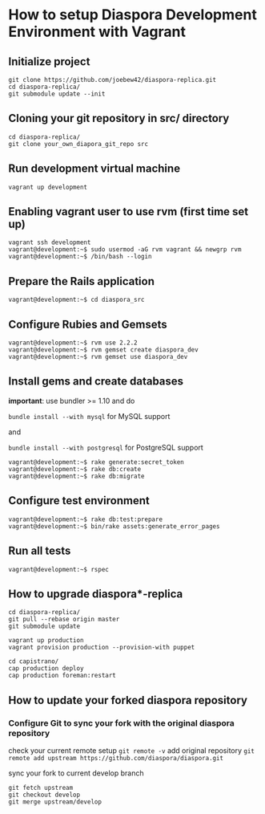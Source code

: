 # How to setup Diaspora Development Environment with Vagrant

## Initialize project
```
git clone https://github.com/joebew42/diaspora-replica.git
cd diaspora-replica/
git submodule update --init
```

## Cloning your git repository in src/ directory
```
cd diaspora-replica/
git clone your_own_diapora_git_repo src
```

## Run development virtual machine
```
vagrant up development
```

## Enabling vagrant user to use rvm (first time set up)
```
vagrant ssh development
vagrant@development:~$ sudo usermod -aG rvm vagrant && newgrp rvm
vagrant@development:~$ /bin/bash --login
```

## Prepare the Rails application

```
vagrant@development:~$ cd diaspora_src
```
## Configure Rubies and Gemsets
```
vagrant@development:~$ rvm use 2.2.2
vagrant@development:~$ rvm gemset create diaspora_dev
vagrant@development:~$ rvm gemset use diaspora_dev
```
## Install gems and create databases

**important**: use bundler >= 1.10 and do

``
bundle install --with mysql
``
for MySQL support

and

 ``
bundle install --with postgresql
 ``
for PostgreSQL support

```
vagrant@development:~$ rake generate:secret_token
vagrant@development:~$ rake db:create
vagrant@development:~$ rake db:migrate
```
## Configure test environment
```
vagrant@development:~$ rake db:test:prepare
vagrant@development:~$ bin/rake assets:generate_error_pages
```

## Run all tests
``
vagrant@development:~$ rspec
``

## How to upgrade diaspora*-replica

```
cd diaspora-replica/
git pull --rebase origin master
git submodule update

vagrant up production
vagrant provision production --provision-with puppet

cd capistrano/
cap production deploy
cap production foreman:restart
```

## How to update your forked diaspora repository
### Configure Git to sync your fork with the original diaspora repository
check your current remote setup
``
git remote -v
``
add original repository
``
git remote add upstream https://github.com/diaspora/diaspora.git
``

sync your fork to current develop branch
```
git fetch upstream
git checkout develop
git merge upstream/develop
```
